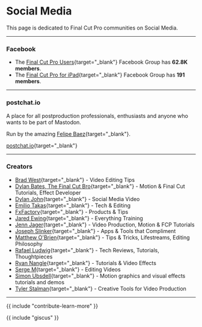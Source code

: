 # Social Media

This page is dedicated to Final Cut Pro communities on Social Media.

---

### Facebook

- The [Final Cut Pro Users](https://www.facebook.com/groups/135647653213414){target="_blank"} Facebook Group has **62.8K members**.
- The [Final Cut Pro for iPad](https://www.facebook.com/groups/1009739173727156){target="_blank"} Facebook Group has **191 members**.

---

### postchat.io

A place for all postproduction professionals, enthusiasts and anyone who wants to be part of Mastodon.

Run by the amazing [Felipe Baez](https://cre8ivebeast.com){target="_blank"}.

[postchat.io](https://postchat.io){target="_blank"}

---

### Creators

- [Brad West](https://www.youtube.com/@brad_west){target="_blank"} - Video Editing Tips
- [Dylan Bates, The Final Cut Bro](https://www.youtube.com/@TheFinalCutBro){target="_blank"} - Motion & Final Cut Tutorials, Effect Developer
- [Dylan John](https://www.youtube.com/@DylanJohnYT){target="_blank"} - Social Media Video
- [Emilio Takas](https://www.youtube.com/@Emiliotakas){target="_blank"} - Tech & Editing
- [FxFactory](https://www.youtube.com/@fxfactory){target="_blank"} - Products & Tips
- [Jared Ewing](https://www.youtube.com/@FinalCutProHelp){target="_blank"} - Everything Training
- [Jenn Jager](https://www.youtube.com/@JennJager){target="_blank"} - Video Production, Motion & FCP Tutorials
- [Joseph Slinker](https://www.youtube.com/@JosephSlinker){target="_blank"} - Apps & Tools that Compliment
- [Matthew O'Brien](https://www.youtube.com/@matthewTobrien){target="_blank"} - Tips & Tricks, Lifestreams, Editing Philosophy
- [Rafael Ludwig](https://www.youtube.com/@RafaelLudwig){target="_blank"} - Tech Reviews, Tutorials, Thoughtpieces
- [Ryan Nangle](https://www.youtube.com/@RyanNangle){target="_blank"} - Tutorials & Video Effects
- [Serge M](https://www.youtube.com/@Serge1913){target="_blank"} - Editing Videos
- [Simon Ubsdell](https://www.youtube.com/@SimonUbsdell){target="_blank"} - Motion graphics and visual effects tutorials and demos
- [Tyler Stalman](https://www.youtube.com/stalman){target="_blank"} - Creative Tools for Video Production

---

{{ include "contribute-learn-more" }}

{{ include "giscus" }}
